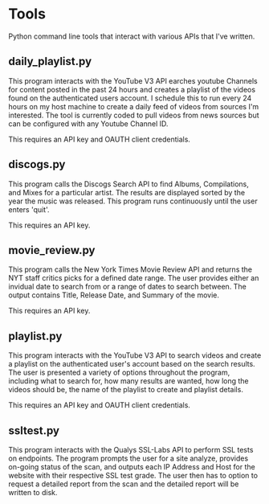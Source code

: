 # Tools

Python command line tools that interact with various APIs that I've written.

## daily_playlist.py

This program interacts with the YouTube V3 API earches youtube Channels for content posted in the past 24 hours and creates a playlist of the videos found on the authenticated users account. I schedule this to run every 24 hours on my host machine to create a daily feed of videos from sources I'm interested. The tool is currently coded to pull videos from news sources but can be configured with any Youtube Channel ID.

This requires an API key and OAUTH client credentials.

## discogs.py

This program calls the Discogs Search API to find Albums, Compilations, and Mixes for a particular artist. The results are displayed sorted by the year the music was released. This program runs continuously until the user enters 'quit'.

This requires an API key.

## movie_review.py

This program calls the New York Times Movie Review API and returns the NYT staff critics picks for a defined date range. The user provides either an invidual date to search from or a range of dates to search between. The output contains Title, Release Date, and Summary of the movie.

This requires an API key.

## playlist.py 

This program interacts with the YouTube V3 API to search videos and create a playlist on the authenticated user's account based on the search results. The user is presented a variety of options throughout the program, including what to search for, how many results are wanted, how long the videos should be, the name of the playlist to create and playlist details.

This requires an API key and OAUTH client credentials.

## ssltest.py

This program interacts with the Qualys SSL-Labs API to perform SSL tests on endpoints. The program prompts the user for a site analyze, provides on-going status of the scan, and outputs each IP Address and Host for the website with their respective SSL test grade. The user then has to option to request a detailed report from the scan and the detailed report will be written to disk.

